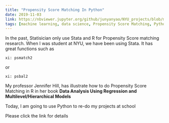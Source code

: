 ```yaml
---
title: "Propensity Score Matching In Python"
date: 2019-11-03
link: https://nbviewer.jupyter.org/github/junyanyao/NYU_projects/blob/master/Assignment_4_python.ipynb
tags: [machine learning, data science, Propensity Score Matching, Python]
---
```


In the past, Statisician only use Stata and R for Propensity Score matching research. When I was student at NYU, we have been using Stata. It has great functions such as 
```{stata}
xi: psmatch2 
```
or 
```{stata}
xi: psbal2
```
My professor Jennifer Hill, has illustrate how to do Propensity Score Matching in R in her book **Data Analysis Using Regression and Multilevel/Hierarchical Models** 

Today, I am going to use Python to re-do my projects at school

Please click the link for details